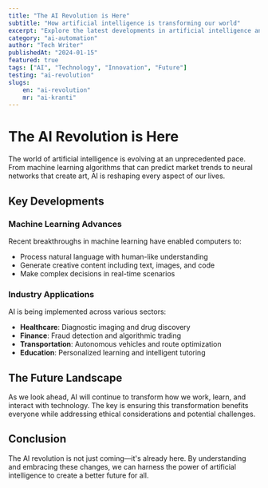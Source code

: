 ```yaml
---
title: "The AI Revolution is Here"
subtitle: "How artificial intelligence is transforming our world"
excerpt: "Explore the latest developments in artificial intelligence and their impact on society, business, and daily life."
category: "ai-automation"
author: "Tech Writer"
publishedAt: "2024-01-15"
featured: true
tags: ["AI", "Technology", "Innovation", "Future"]
testing: "ai-revolution"
slugs:
    en: "ai-revolution"
    mr: "ai-kranti"
---
```


# The AI Revolution is Here

The world of artificial intelligence is evolving at an unprecedented pace. From machine learning algorithms that can predict market trends to neural networks that create art, AI is reshaping every aspect of our lives.

## Key Developments

### Machine Learning Advances
Recent breakthroughs in machine learning have enabled computers to:
- Process natural language with human-like understanding
- Generate creative content including text, images, and code
- Make complex decisions in real-time scenarios

### Industry Applications
AI is being implemented across various sectors:
- **Healthcare**: Diagnostic imaging and drug discovery
- **Finance**: Fraud detection and algorithmic trading  
- **Transportation**: Autonomous vehicles and route optimization
- **Education**: Personalized learning and intelligent tutoring

## The Future Landscape

As we look ahead, AI will continue to transform how we work, learn, and interact with technology. The key is ensuring this transformation benefits everyone while addressing ethical considerations and potential challenges.

## Conclusion

The AI revolution is not just coming—it's already here. By understanding and embracing these changes, we can harness the power of artificial intelligence to create a better future for all.